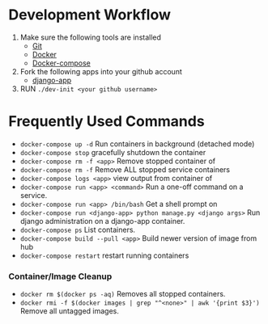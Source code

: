 # Development Workflow
1. Make sure the following tools are installed
    * [Git](https://git-scm.com/book/en/v2/Getting-Started-Installing-Git)
    * [Docker](https://docs.docker.com/v1.8/installation/)
    * [Docker-compose](https://docs.docker.com/compose/install/)
2. Fork the following apps into your github account
    * [django-app](https://github.com/devwf/django-app)
3. RUN `./dev-init <your github username>`

# Frequently Used Commands
* `docker-compose up -d` Run containers in background (detached mode)
* `docker-compose stop` gracefully shutdown the container
* `docker-compose rm -f <app>` Remove stopped container of <app>
* `docker-compose rm -f` Remove ALL stopped service containers
* `docker-compose logs <app>` view output from container of <app>
* `docker-compose run <app> <command>` Run a one-off command on a service.
* `docker-compose run <app> /bin/bash` Get a shell prompt on <app>
* `docker-compose run <django-app> python manage.py <django args>` 
    Run django administration on a django-app container.
* `docker-compose ps` List containers.
* `docker-compose build --pull <app>` Build newer version of image from hub
* `docker-compose restart` restart running containers

### Container/Image Cleanup
* `docker rm $(docker ps -aq)` Removes all stopped containers.
* `docker rmi -f $(docker images | grep "^<none>" | awk '{print $3}')` Remove
  all untagged images.

